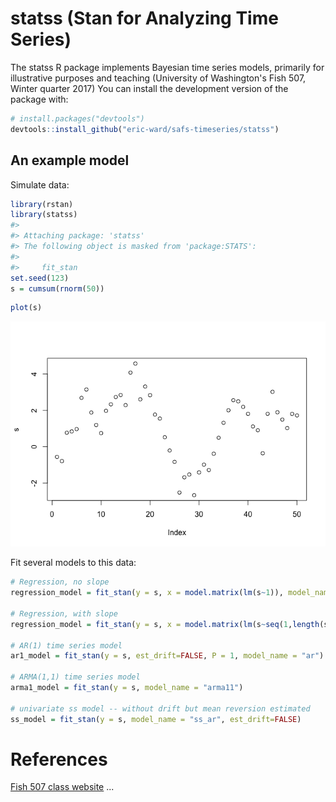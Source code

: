 <!-- README.md is generated from README.Rmd. Please edit that file -->
statss (Stan for Analyzing Time Series)
=======================================

The statss R package implements Bayesian time series models, primarily for illustrative purposes and teaching (University of Washington's Fish 507, Winter quarter 2017) You can install the development version of the package with:

``` r
# install.packages("devtools")
devtools::install_github("eric-ward/safs-timeseries/statss")
```

An example model
----------------

Simulate data:

``` r
library(rstan)
library(statss)
#> 
#> Attaching package: 'statss'
#> The following object is masked from 'package:STATS':
#> 
#>     fit_stan
set.seed(123)
s = cumsum(rnorm(50))
```

``` r
plot(s)
```

![](README-figs/plot-1.png)

Fit several models to this data:

``` r
# Regression, no slope
regression_model = fit_stan(y = s, x = model.matrix(lm(s~1)), model_name="regression")

# Regression, with slope
regression_model = fit_stan(y = s, x = model.matrix(lm(s~seq(1,length(s)))), model_name="regression")

# AR(1) time series model
ar1_model = fit_stan(y = s, est_drift=FALSE, P = 1, model_name = "ar")

# ARMA(1,1) time series model
arma1_model = fit_stan(y = s, model_name = "arma11")

# univariate ss model -- without drift but mean reversion estimated
ss_model = fit_stan(y = s, model_name = "ss_ar", est_drift=FALSE)
```

References
==========

[Fish 507 class website](https://catalyst.uw.edu/workspace/fish203/35553/243766) ...
